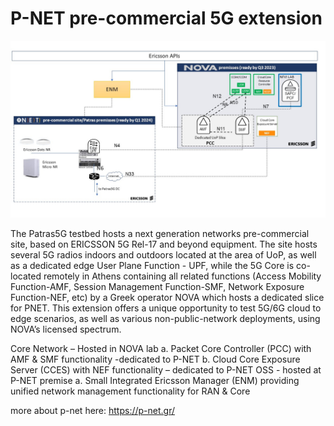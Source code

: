 <!-- TITLE: P-NET pre-commercial 5G extension -->
<!-- SUBTITLE: P-NET pre-commercial 5G extension -->

# P-NET pre-commercial 5G extension


<img src="/uploads/images/pnet-extension.jpg" width="1024">

The Patras5G testbed hosts a next generation networks pre-commercial site, based on ERICSSON 5G Rel-17 and beyond equipment. The site hosts several 5G radios indoors and outdoors located at the area of UoP, as well as a dedicated edge User Plane Function - UPF, while the 5G Core is co-located remotely in Athens containing all related functions (Access Mobility Function-AMF, Session Management Function-SMF, Network Exposure Function-NEF, etc) by a Greek operator NOVA which hosts a dedicated slice for PNET. This extension offers a unique opportunity to test 5G/6G cloud to edge scenarios, as well as various non-public-network deployments, using NOVA’s licensed spectrum.

Core Network – Hosted in NOVA lab 
	a. Packet Core Controller (PCC) with AMF & SMF functionality -dedicated to P-NET
	b. Cloud Core Exposure Server (CCES) with NEF functionality – dedicated to P-NET
OSS - hosted at P-NET premise
	a. Small Integrated Ericsson Manager (ENM) providing unified network management functionality for RAN & Core 
	
more about p-net here: https://p-net.gr/

